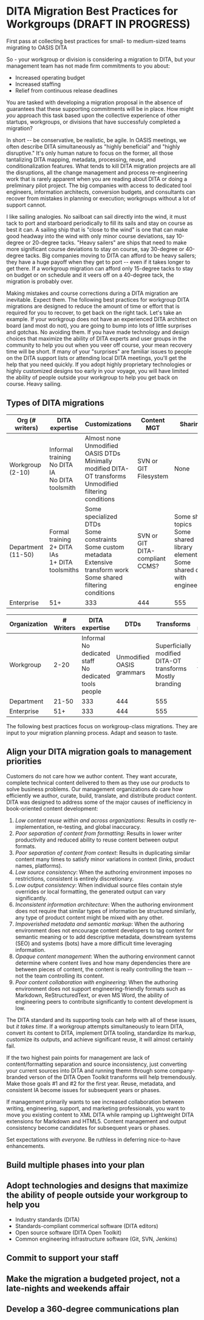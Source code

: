 # DITA Migration Best Practices for Workgroups (DRAFT IN PROGRESS)
First pass at collecting best practices for small- to medium-sized teams migrating to OASIS DITA

So - your workgroup or division is considering a migration to DITA, but your management team has not made firm commitments to you about:

* Increased operating budget
* Increased staffing
* Relief from continuous release deadlines

You are tasked with developing a migration proposal in the absence of guarantees that these supporting commitments will be in place. How might *you* approach this task based upon the collective experience of other startups, workgroups, or divisions that have successfuly completed a migration?

In short -- be conservative, be realistic, be agile. In OASIS meetings, we often describe DITA simultaneously as "highly beneficial" and "highly disruptive." It's only human nature to focus on the former, all those tantalizing DITA mapping, metadata, processing, reuse, and conditionalization features. What tends to kill DITA migration projects are all the disruptions, all the change management and process re-engineering work that is rarely apparent when you are reading about DITA or doing a preliminary pilot project. The big companies with access to dedicated tool engineers, information architects, conversion budgets, and consultants can recover from mistakes in planning or execution; workgroups without a lot of support cannot.

I like sailing analogies. No sailboat can sail directly into the wind, it must tack to port and starboard periodically to fill its sails and stay on course as best it can. A sailing ship that is "close to the wind" is one that can make good headway into the wind with only minor course deviations, say 10-degree or 20-degree tacks. "Heavy sailers" are ships that need to make more significant course deviations to stay on course, say 30-degree or 40-degree tacks. Big companies moving to DITA can afford to be heavy sailers; they have a huge payoff when they get to port -- even if it takes longer to get there. If a workgroup migration can afford only 15-degree tacks to stay on budget or on schedule and it veers off on a 40-degree tack, the migration is probably over. 

Making mistakes and course corrections during a DITA migration are inevitable. Expect them. The following best practices for workgroup DITA migrations are designed to reduce the amount of time or effort that is required for you to recover, to get back on the right tack. Let's take an example. If your workgroup does not have an experienced DITA architect on board (and most do not), you are going to bump into lots of little surprises and gotchas. No avoiding them. If you have made technology and design choices that maximize the ability of DITA experts and user groups in the community to help you out when you veer off course, your mean recovery time will be short. If many of your "surprises" are familiar issues to people on the DITA support lists or attending local DITA meetings, you'll get the help that you need quickly. If you adopt highly proprietary technologies or highly customized designs too early in your voyage, you will have limited the ability of people outside your workgroup to help you get back on course. Heavy sailing. 

## Types of DITA migrations

| Org (# writers) | DITA expertise | Customizations | Content MGT | Sharing |
| ------------ | ------- | -------------------- | ---- | ---------- |
|Workgroup<br />(2-10) |Informal training<br />No DITA IA<br />No DITA toolsmith |Almost none<br />Unmodified OASIS DTDs<br />Minimally modified DITA-OT transforms<br />Unmodified filtering conditions|SVN or GIT<br />Filesystem |None| 
|Department<br />(11-50) |Formal training<br />2+ DITA IAs<br />1+ DITA toolsmiths |Some specialized DTDs<br />Some constraints<br />Some custom metadata<br />Extensive transform work<br />Some shared filtering conditions |SVN or GIT<br />DITA-compliant CCMS?|Some share topics<br />Some shared library elements<br />Some shared data with engineering | 
|Enterprise |51+ |333 |444 |555 |

| Organization | # Writers | DITA expertise | DTDs | Transforms | Content management | Cross-org integration |
| ------------ | ------- | -------------------- | ---- | ---------- | ------------------ | --------------------- |
|Workgroup |2-20 |Informal<br />No dedicated staff<br />No dedicated tools people |Unmodified OASIS grammars |Superficially modified DITA-OT transforms<br />Mostly branding |SVN, GIT, filesystem |None<br/>No shared content<br />No shared metadata | 
|Department |21-50 |333 |444 |555 |666 |777 | 
|Enterprise |51+ |333 |444 |555 |666 |777 | 





The following best practices focus on workgroup-class migrations. They are input to your migration planning process. Adapt and season to taste. 

## Align your DITA migration goals to management priorities

Customers do not care how we author content. They want accurate, complete technical content delivered to them as they use our products to solve business problems. Our management organizations *do* care how efficiently we author, curate, build, translate, and distribute product content. DITA was designed to address some of the major causes of inefficiency in book-oriented content development:

1. *Low content reuse within and across organizations*: Results in costly re-implementation, re-testing, and global inaccuracy. 
1. *Poor separation of content from formatting*: Results in lower writer productivity and reduced ability to reuse content between output formats.
1. *Poor separation of content from context*: Results in duplicating similar content many times to satisfy minor variations in context (links, product names, platforms). 
1. *Low source consistency*: When the authoring environment imposes no restrictions, consistent is entirely discretionary.
1. *Low output consistency*: When individual source files contain style overrides or local formatting, the generated output can vary significantly.
1. *Inconsistent information architecture*: When the authoring environment does not require that similar types of information be structured similarly, any type of product content might be mixed with any other. 
1. *Impoverished metadata and semantic markup*: When the authoring environment does not encourage content developers to tag content for semantic meaning or to add descriptive metadata, downstream systems (SEO) and systems (bots) have a more difficult time leveraging information. 
1. *Opaque content management*: When the authoring environment cannot determine where content lives and how many dependencies there are between pieces of content, the content is really controlling the team -- not the team controlling its content. 
1. *Poor content collaboration with engineering*: When the authoring environment does not support engineering-friendly formats such as Markdown, ReStructuredText, or even MS Word, the ability of engineering peers to contribute significantly to content development is low. 

The DITA standard and its supporting tools can help with all of these issues, but *it takes time*. If a workgroup attempts simultaneously to learn DITA, convert its content to DITA, implement DITA tooling, standardize its markup, customize its outputs, and achieve significant reuse, it will almost certainly fail. 

If the two highest pain points for management are lack of content/formatting separation and source inconsistency, just converting your current sources into DITA and running themn through some company-branded verson of the DITA Open Toolkit transforms will help tremendously. Make those goals #1 and #2 for the first year. Reuse, metadata, and consistent IA become issues for subsequent years or phases. 

If management primarily wants to see increased collaboration between writing, engineering, support, and marketing professionals, you want to move you existing content to XML DITA while ramping up Lightweight DITA extensions for Markdown and HTML5. Content management and output consistency become candidates for subsequent years or phases. 

Set expectations with *everyone*. Be ruthless in deferring nice-to-have enhancements. 

## Build multiple phases into your plan

## Adopt technologies and designs that maximize the ability of people outside your workgroup to help you

* Industry standards (DITA)
* Standards-compliant commerical software (DITA editors) 
* Open source software (DITA Open Toolkit)
* Common engineering infrastructure software (Git, SVN, Jenkins)

## Commit to support your staff

## Make the migration a budgeted project, not a late-nights and weekends affair

## Develop a 360-degree communications plan



